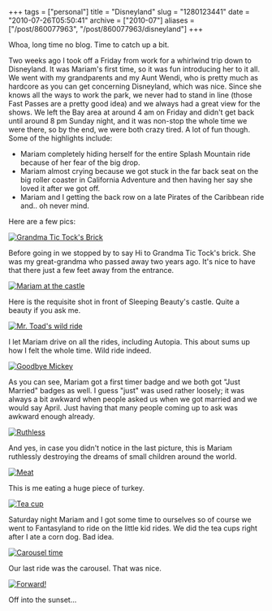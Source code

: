 +++
tags = ["personal"]
title = "Disneyland"
slug = "1280123441"
date = "2010-07-26T05:50:41"
archive = ["2010-07"]
aliases = ["/post/860077963", "/post/860077963/disneyland"]
+++

Whoa, long time no blog.  Time to catch up a bit.

Two weeks ago I took off a Friday from work for a whirlwind trip down to
Disneyland.  It was Mariam's first time, so it was fun introducing her to
it all.  We went with my grandparents and my Aunt Wendi, who is pretty
much as hardcore as you can get concerning Disneyland, which was nice.
Since she knows all the ways to work the park, we never had to stand in
line (those Fast Passes are a pretty good idea) and we always had a great
view for the shows.  We left the Bay area at around 4 am on Friday and
didn't get back until around 8 pm Sunday night, and it was non-stop the
whole time we were there, so by the end, we were both crazy tired.  A lot
of fun though.  Some of the highlights include: 

* Mariam completely hiding herself for the entire Splash Mountain ride
  because of her fear of the big drop.
* Mariam almost crying because we got stuck in the far back seat on the
  big roller coaster in California Adventure and then having her say she
  loved it after we got off.
* Mariam and I getting the back row on a late Pirates of the Caribbean
  ride and.. oh never mind.


Here are a few pics:

[![Grandma Tic Tock's Brick][1]][2]

Before going in we stopped by to say Hi to Grandma Tic Tock's brick.  She
was my great-grandma who passed away two years ago.  It's nice to have
that there just a few feet away from the entrance.

[![Mariam at the castle][3]][4]

Here is the requisite shot in front of Sleeping Beauty's castle.  Quite
a beauty if you ask me.

[![Mr. Toad's wild ride][5]][6]

I let Mariam drive on all the rides, including Autopia.  This about sums
up how I felt the whole time.  Wild ride indeed.

[![Goodbye Mickey][7]][8]

As you can see, Mariam got a first timer badge and we both got "Just
Married" badges as well.  I guess "just" was used rather loosely; it was
always a bit awkward when people asked us when we got married and we would
say April. Just having that many people coming up to ask was awkward
enough already.

[![Ruthless][9]][10]

And yes, in case you didn't notice in the last picture, this is Mariam
ruthlessly destroying the dreams of small children around the world.

[![Meat][11]][12]

This is me eating a huge piece of turkey.

[![Tea cup][13]][14]

Saturday night Mariam and I got some time to ourselves so of course we
went to Fantasyland to ride on the little kid rides.  We did the tea cups
right after I ate a corn dog.  Bad idea.

[![Carousel time][15]][16]

Our last ride was the carousel.  That was nice.

[![Forward!][17]][18]

Off into the sunset...

[1]: http://farm5.static.flickr.com/4120/4787971499_2b9d216cdc.jpg
[2]: http://www.flickr.com/photos/masilreflo/4787971499/
[3]: http://farm5.static.flickr.com/4096/4788604018_4915ec65c6.jpg
[4]: http://www.flickr.com/photos/masilreflo/4788604018/
[5]: http://farm5.static.flickr.com/4099/4788607810_830cf85056.jpg
[6]: http://www.flickr.com/photos/masilreflo/4788607810/
[7]: http://farm5.static.flickr.com/4116/4787988793_e337c757e3.jpg
[8]: http://www.flickr.com/photos/masilreflo/4787988793/
[9]: http://farm5.static.flickr.com/4076/4787989649_4350282447.jpg
[10]: http://www.flickr.com/photos/masilreflo/4787989649/
[11]: http://farm5.static.flickr.com/4114/4788638084_4d0c1d2b1c.jpg
[12]: http://www.flickr.com/photos/masilreflo/4788638084/
[13]: http://farm5.static.flickr.com/4075/4788643692_5d2f1e9ff5.jpg
[14]: http://www.flickr.com/photos/masilreflo/4788643692/
[15]: http://farm5.static.flickr.com/4139/4788016061_eb6be01a59.jpg
[16]: http://www.flickr.com/photos/masilreflo/4788016061/
[17]: http://farm5.static.flickr.com/4142/4788647866_9dc303c198.jpg
[18]: http://www.flickr.com/photos/masilreflo/4788647866/

